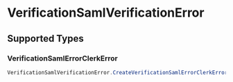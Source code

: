 # VerificationSamlVerificationError


## Supported Types

### VerificationSamlErrorClerkError

```csharp
VerificationSamlVerificationError.CreateVerificationSamlErrorClerkError(/* values here */);
```
